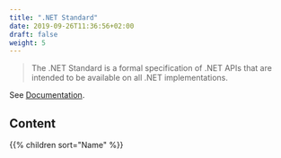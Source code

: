 ```yaml
---
title: ".NET Standard"
date: 2019-09-26T11:36:56+02:00
draft: false
weight: 5
---
```


> The .NET Standard is a formal specification of .NET APIs that are intended to be available on all .NET implementations.

See [Documentation](https://docs.microsoft.com/en-us/dotnet/standard/net-standard).

## Content

{{% children sort="Name" %}}
